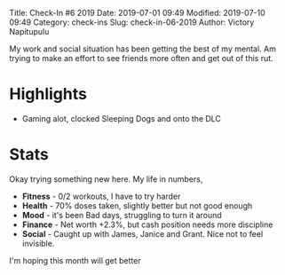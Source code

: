 Title: Check-In #6 2019
Date: 2019-07-01 09:49
Modified: 2019-07-10 09:49
Category: check-ins
Slug: check-in-06-2019
Author: Victory Napitupulu

My work and social situation has been getting the best of my mental.
Am trying to make an effort to see friends more often and get out of this rut.


# Highlights #
* Gaming alot, clocked Sleeping Dogs and onto the DLC


# Stats #
Okay trying something new here. My life in numbers,

* **Fitness** - 0/2 workouts, I have to try harder
* **Health** - 70% doses taken, slightly better but not good enough
* **Mood** - it's been Bad days, struggling to turn it around
* **Finance** - Net worth +2.3%, but cash position needs more discipline
* **Social** - Caught up with James, Janice and Grant. Nice not to feel invisible.

I'm hoping this month will get better
